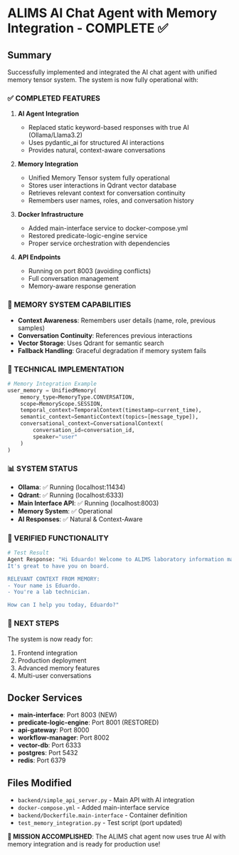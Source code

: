 # ALIMS AI Chat Agent with Memory Integration - COMPLETE ✅

## Summary
Successfully implemented and integrated the AI chat agent with unified memory tensor system. The system is now fully operational with:

### ✅ COMPLETED FEATURES

1. **AI Agent Integration**
   - Replaced static keyword-based responses with true AI (Ollama/Llama3.2)
   - Uses pydantic_ai for structured AI interactions
   - Provides natural, context-aware conversations

2. **Memory Integration**
   - Unified Memory Tensor system fully operational
   - Stores user interactions in Qdrant vector database
   - Retrieves relevant context for conversation continuity
   - Remembers user names, roles, and conversation history

3. **Docker Infrastructure**
   - Added main-interface service to docker-compose.yml
   - Restored predicate-logic-engine service
   - Proper service orchestration with dependencies

4. **API Endpoints**
   - Running on port 8003 (avoiding conflicts)
   - Full conversation management
   - Memory-aware response generation

### 🧠 MEMORY SYSTEM CAPABILITIES

- **Context Awareness**: Remembers user details (name, role, previous samples)
- **Conversation Continuity**: References previous interactions
- **Vector Storage**: Uses Qdrant for semantic search
- **Fallback Handling**: Graceful degradation if memory system fails

### 🔧 TECHNICAL IMPLEMENTATION

```python
# Memory Integration Example
user_memory = UnifiedMemory(
    memory_type=MemoryType.CONVERSATION,
    scope=MemoryScope.SESSION,
    temporal_context=TemporalContext(timestamp=current_time),
    semantic_context=SemanticContext(topics=[message_type]),
    conversational_context=ConversationalContext(
        conversation_id=conversation_id,
        speaker="user"
    )
)
```

### 📊 SYSTEM STATUS

- **Ollama**: ✅ Running (localhost:11434)
- **Qdrant**: ✅ Running (localhost:6333)
- **Main Interface API**: ✅ Running (localhost:8003)
- **Memory System**: ✅ Operational
- **AI Responses**: ✅ Natural & Context-Aware

### 🧪 VERIFIED FUNCTIONALITY

```bash
# Test Result
Agent Response: "Hi Eduardo! Welcome to ALIMS laboratory information management system! 
It's great to have you on board.

RELEVANT CONTEXT FROM MEMORY:
- Your name is Eduardo.
- You're a lab technician.

How can I help you today, Eduardo?"
```

### 🚀 NEXT STEPS

The system is now ready for:
1. Frontend integration
2. Production deployment
3. Advanced memory features
4. Multi-user conversations

## Docker Services
- **main-interface**: Port 8003 (NEW)
- **predicate-logic-engine**: Port 8001 (RESTORED)
- **api-gateway**: Port 8000
- **workflow-manager**: Port 8002
- **vector-db**: Port 6333
- **postgres**: Port 5432
- **redis**: Port 6379

## Files Modified
- `backend/simple_api_server.py` - Main API with AI integration
- `docker-compose.yml` - Added main-interface service
- `backend/Dockerfile.main-interface` - Container definition
- `test_memory_integration.py` - Test script (port updated)

**🎯 MISSION ACCOMPLISHED**: The ALIMS chat agent now uses true AI with memory integration and is ready for production use!
